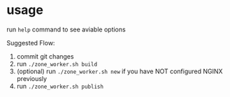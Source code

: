 # usage

run `help` command to see aviable options

Suggested Flow:

1. commit git changes
2. run `./zone_worker.sh build`
3. (optional) run `./zone_worker.sh new` if you have NOT configured NGINX previously
4. run `./zone_worker.sh publish`
